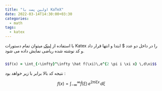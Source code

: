 ```yaml
---
title: "اولین پست با KaTeX"
date: 2022-03-14T14:30:00+03:30
categories:
  - math
tags:
  - katex
---
```


با استفاده از [لینک](https://katex.org/docs/support_table.html) میتوان تمام دستورات Katex را در داخل دو عدد $ ابتدا و انتها قرار داد و کد نوشته شده ریاضی نمایش داده می شود.

```ruby

$$f(x) = \int_{-\infty}^\infty \hat f(\xi)\,e^{2 \pi i \xi x} \,d\xi$$

```

نتیجه کد بالا برابر با زیر خواهد بود :

$$f(x) = \int_{-\infty}^\infty \hat f(\xi)\,e^{2 \pi i \xi x} \,d\xi$$
